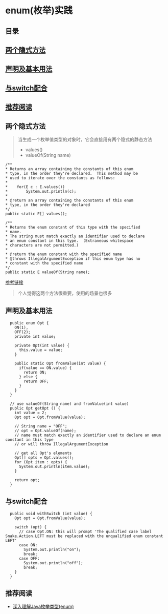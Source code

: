 # enum(枚举)实践

## 目录
## [两个隐式方法](#两个隐式方法)
## [声明及基本用法](#声明及基本用法)
## [与switch配合](#与switch配合)
## [推荐阅读](#推荐阅读)


## 两个隐式方法

> 当生成一个枚举值类型的对象时，它会直接用有两个隐式的静态方法
> * values()
> * valueOf(String name)

```
/**
* Returns an array containing the constants of this enum
* type, in the order they're declared.  This method may be
* used to iterate over the constants as follows:
*
*    for(E c : E.values())
*        System.out.println(c);
*
* @return an array containing the constants of this enum
* type, in the order they're declared
*/
public static E[] values();

/**
* Returns the enum constant of this type with the specified
* name.
* The string must match exactly an identifier used to declare
* an enum constant in this type.  (Extraneous whitespace
* characters are not permitted.)
*
* @return the enum constant with the specified name
* @throws IllegalArgumentException if this enum type has no
* constant with the specified name
*/
public static E valueOf(String name);

```
[参考链接](https://docs.oracle.com/javase/specs/jls/se7/html/jls-8.html#jls-8.9.2)

> 个人觉得这两个方法很重要，使用的场景也很多

## 声明及基本用法

```
  public enum Opt {
    ON(1),
    OFF(2);
    private int value;

    private Opt(int value) {
      this.value = value;
    }

    public static Opt fromValue(int value) {
      if(value == ON.value) {
        return ON;
      } else {
        return OFF;
      }
    }
  }

  // use valueOf(String name) and fromValue(int value)
  public Opt getOpt () {
    int value = 2;
    Opt opt = Opt.fromValue(value);

    // String name = "OFF";
    // opt = Opt.valueOf(name);
    // name must match exactly an identifier used to declare an enum constant in this type
    // or will throw IllegalArgumentException

    // get all Opt's elements
    Opt[] opts = Opt.values();
    for (Opt item : opts) {
      System.out.println(item.value);
    }

    return opt;
  }
```

## 与switch配合

```
  public void withSwitch (int value) {
    Opt opt = Opt.fromValue(value);

    switch (opt) {
      // case Opt.ON: this will prompt 'The qualified case label Snake.Action.LEFT must be replaced with the unqualified enum constant LEFT'
      case ON:
        System.out.println("on");
        break;
      case OFF:
        System.out.println("off");
        break;
    }
  }
```

## 推荐阅读

* [深入理解Java枚举类型(enum)](https://blog.csdn.net/javazejian/article/details/71333103)